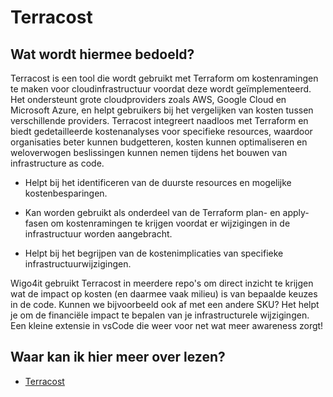 # Terracost

## Wat wordt hiermee bedoeld?
Terracost is een tool die wordt gebruikt met Terraform om kostenramingen te maken voor cloudinfrastructuur voordat deze wordt geïmplementeerd. Het ondersteunt grote cloudproviders zoals AWS, Google Cloud en Microsoft Azure, en helpt gebruikers bij het vergelijken van kosten tussen verschillende providers. Terracost integreert naadloos met Terraform en biedt gedetailleerde kostenanalyses voor specifieke resources, waardoor organisaties beter kunnen budgetteren, kosten kunnen optimaliseren en weloverwogen beslissingen kunnen nemen tijdens het bouwen van infrastructure as code.

- Helpt bij het identificeren van de duurste resources en mogelijke kostenbesparingen.

- Kan worden gebruikt als onderdeel van de Terraform plan- en apply-fasen om kostenramingen te krijgen voordat er wijzigingen in de infrastructuur worden aangebracht.

- Helpt bij het begrijpen van de kostenimplicaties van specifieke infrastructuurwijzigingen.

Wigo4it gebruikt Terracost in meerdere repo's om direct inzicht te krijgen wat de impact op kosten (en daarmee vaak milieu) is van bepaalde keuzes in de code. Kunnen we bijvoorbeeld ook af met een andere SKU? Het helpt je om de financiële impact te bepalen van je infrastructurele wijzigingen. Een kleine extensie in vsCode die weer voor net wat meer awareness zorgt!

## Waar kan ik hier meer over lezen?
- <a href="https://www.cycloid.io/open-source/terracost">Terracost</a>










